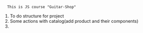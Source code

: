       This is JS course "Guitar-Shop"

1. To do structure for project
2. Some actions with catalog(add product and their components)
3.
